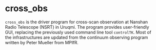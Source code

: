 # cross_obs



`cross_obs` is the driver program for cross-scan observation at Nanshan Radio Telescope (NSRT) in Uruqmi. The program provides user-friendly GUI, replacing the previously used command line tool `controlTK`.  Most of the infrastructures are updated from the continuum observing program written by Peter Mueller from MPIfR.  

